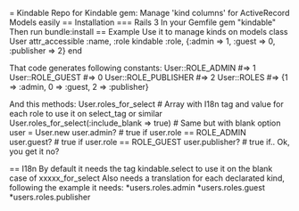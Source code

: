 = Kindable
Repo for Kindable gem: Manage 'kind columns' for ActiveRecord Models easily
== Installation
=== Rails 3
In your Gemfile
    gem "kindable"
Then run bundle:install
== Example
Use it to manage kinds on models
    class User
      attr_accessible :name, :role
      kindable :role, {:admin => 1, :guest => 0, :publisher => 2}
    end
 
That code generates following constants:
    User::ROLE_ADMIN #=> 1
    User::ROLE_GUEST #=> 0
    User::ROLE_PUBLISHER #=> 2
    User::ROLES #=> {1 => :admin, 0 => :guest, 2 => :publisher}

And this methods:
    User.roles_for_select # Array with I18n tag and value for each role to use it on select_tag or similar
    User.roles_for_select(:include_blank => true) # Same but with blank option
    user = User.new
    user.admin? # true if user.role == ROLE_ADMIN
    user.guest? # true if user.role == ROLE_GUEST
    user.publisher? # true if.. Ok, you get it no?
    
== I18n
By default it needs the tag kindable.select to use it on the blank case of xxxxx_for_select
Also needs a translation for each declarated kind, following the example it needs:
*users.roles.admin
*users.roles.guest
*users.roles.publisher